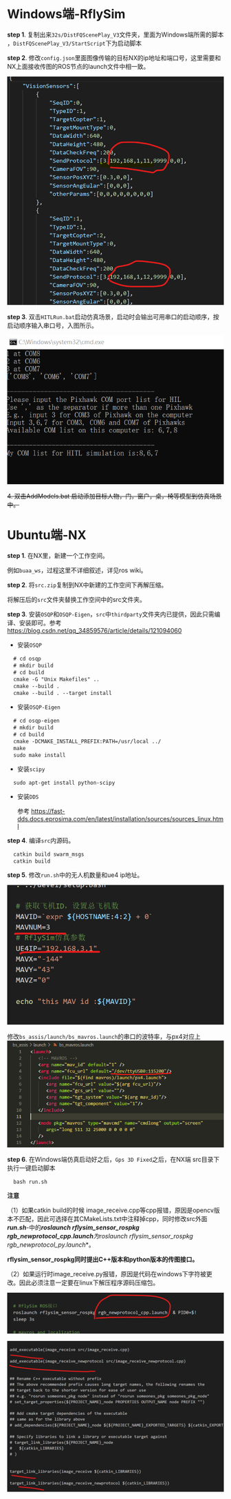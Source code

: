 # Windows端-RflySim

**step 1**. 复制出来`32s/DistFQScenePlay_V3`文件夹，里面为Windows端所需的脚本
，`DistFQScenePlay_V3/StartScript`下为启动脚本

**step 2**. 修改`config.json`里面图像传输的目标NX的ip地址和端口号，这里需要和NX上面接收传图的ROS节点的launch文件中相一致。

![image-20220415100348334](readme.assets/image-20220415100348334.png)

**step 3**. 双击`HITLRun.bat`启动仿真场景，启动时会输出可用串口的启动顺序，按启动顺序输入串口号，入图所示。

![image-20220415095038949](readme.assets/image-20220415095038949.png)

~~4. 双击AddModels.bat 启动添加目标人物，门，窗户，桌，椅等模型到仿真场景中。~~

# Ubuntu端-NX

**step 1**. 在NX里，新建一个工作空间。

例如`buaa_ws`，过程这里不详细叙述，详见ros wiki。

**step 2**. 将`src.zip`复制到NX中新建的工作空间下再解压缩。

将解压后的`src`文件夹替换工作空间中的src文件夹。

**step 3**. 安装`OSQP`和`OSQP-Eigen`，`src`中`thirdparty`文件夹内已提供，因此只需编译、安装即可。参考 https://blog.csdn.net/qq_34859576/article/details/121094060

* 安装`OSQP`
```
  # cd osqp
  # mkdir build
  # cd build
  cmake -G "Unix Makefiles" ..
  cmake --build .
  cmake --build . --target install
```
* 安装`OSQP-Eigen`
```
  # cd osqp-eigen
  # mkdir build
  # cd build
  cmake -DCMAKE_INSTALL_PREFIX:PATH=/usr/local ../
  make
  sudo make install
```
* 安装`scipy`
```
  sudo apt-get install python-scipy
```
* 安装`DDS`

  参考 https://fast-dds.docs.eprosima.com/en/latest/installation/sources/sources_linux.html

**step 4**. 编译`src`内源码。
```
  catkin build swarm_msgs
  catkin build
```

**step 5**. 修改`run.sh`中的无人机数量和ue4 ip地址。

![image-20220415103354257](readme.assets/image-20220415103354257.png)

修改`bs_assis/launch/bs_mavros.launch`的串口的波特率，与px4对应上
![image-20220415103354257](readme.assets/image-20220424171708.png)

**step 6**. 在Windows端仿真启动好之后，`Gps 3D Fixed`之后，在NX端 src目录下 执行一键启动脚本
```
  bash run.sh
```


**注意**

（1）如果catkin build的时候 image_receive.cpp等cpp报错，原因是opencv版本不匹配，因此可选择在其CMakeLists.txt中注释掉cpp，同时修改src外面***run.sh***-中的***roslaunch rflysim_sensor_rospkg rgb_newprotocol_cpp.launch**为**roslaunch  rflysim_sensor_rospkg rgb_newprotocol_py.launch**。

**rflysim_sensor_rospkg同时提出C++版本和python版本的传图接口。**

（2）如果运行时image_receive.py报错，原因是代码在windows下字符被更改。因此必须注意一定要在linux下解压程序源码压缩包。

![image-20220415102648899](readme.assets/image-20220415102648899.png)

![](readme.assets/image-20220415102526570.png)
